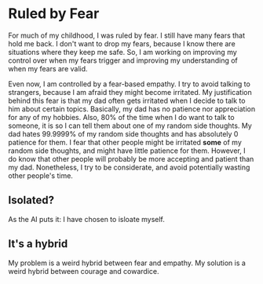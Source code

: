 
# Ruled by Fear
For much of my childhood, I was ruled by fear. I still have many fears that hold me back. I don't want to drop my fears, because I know there are situations where they keep me safe. So, I am working on improving my control over when my fears trigger and improving my understanding of when my fears are valid.

Even now, I am controlled by a fear-based empathy. I try to avoid talking to strangers, because I am afraid they might become irritated. My justification behind this fear is that my dad often gets irritated when I decide to talk to him about certain topics. Basically, my dad has no patience nor appreciation for any of my hobbies. Also, 80% of the time when I do want to talk to someone, it is so I can tell them about one of my random side thoughts. My dad hates 99.9999% of my random side thoughts and has absolutely 0 patience for them. I fear that other people might be irritated **some** of my random side thoughts, and might have little patience for them. However, I do know that other people will probably be more accepting and patient than my dad. Nonetheless, I try to be considerate, and avoid potentially wasting other people's time.

## Isolated?
As the AI puts it: I have chosen to isloate myself.

## It's a hybrid
My problem is a weird hybrid between fear and empathy. My solution is a weird hybrid between courage and cowardice.


